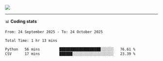 <picture>
  <source
  srcset="https://github-readme-stats.vercel.app/api?username=sant0s12&show_icons=true&theme=dark"
  media="(prefers-color-scheme: dark)"
  />
  <source
  srcset="https://github-readme-stats.vercel.app/api?username=sant0s12&show_icons=true"
  media="(prefers-color-scheme: light)"
  />
  <img src="https://github-readme-stats.vercel.app/api?username=sant0s12&show_icons=true" />
</picture>

---

📊 **Coding stats**

<!--START_SECTION:waka-->

```txt
From: 24 September 2025 - To: 24 October 2025

Total Time: 1 hr 13 mins

Python   56 mins         ███████████████████░░░░░░   76.61 %
CSV      17 mins         ██████░░░░░░░░░░░░░░░░░░░   23.39 %
```

<!--END_SECTION:waka-->
